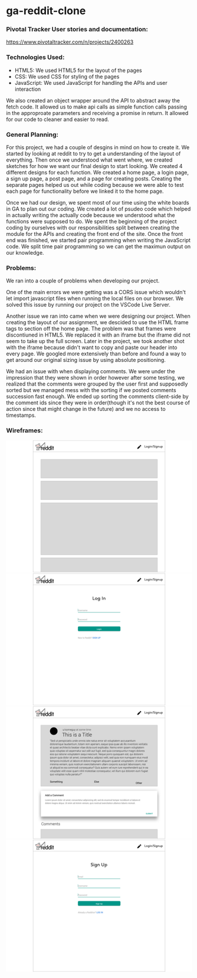 # ga-reddit-clone

### Pivotal Tracker User stories and documentation:
https://www.pivotaltracker.com/n/projects/2400263 

### Technologies Used:
- HTML5: We used HTML5 for the layout of the pages
- CSS: We used CSS for styling of the pages
- JavaScript: We used JavaScript for handling the APIs and user interaction

We also created an object wrapper around the API to abstract away the fetch code. It allowed us to make api calls as simple function calls passing in the approproate parameters and receiving a promise in return. It allowed for our code to cleaner and easier to read.

### General Planning:
For this project, we had a couple of desgins in mind on how to create it. We started by looking at reddit to try to get a understanding of the layout of everything. Then once we understood what went where, we created sketches for how we want our final design to start looking. We created 4 different designs for each function. We created a home page, a login page, a sign up page, a post page, and a page for creating posts. Creating the separate pages helped us out while coding because we were able to test each page for functionality before we linked it to the home page. 

Once we had our design, we spent most of our time using the white boards in GA to plan out our coding. We created a lot of psudeo code which helped in actually writing the actually code because we understood what the functions were supposed to do. We spent the beginning of the project coding by ourselves with our responsibilities split between creating the module for the APIs and creating the front end of the site. Once the front end was finished, we started pair programming when writing the JavaScript code. We split time pair programming so we can get the maximun output on our knowledge. 

### Problems:
We ran into a couple of problems when developing our project. 

One of the main errors we were getting was a CORS issue which wouldn't let import javascript files when running the local files on our browser. We solved this issue by running our project on the VSCode Live Server. 

Another issue we ran into came when we were designing our project. When creating the layout of our assignment, we descided to use the HTML frame tags to section off the home page. The problem was that frames were discontiuned in HTML5. We replaced it with an iframe but the iframe did not seem to take up the full screen. Later in the project, we took another shot with the iframe because didn't want to copy and paste our header into every page. We googled more extensively than before and found a way to get around our original sizing issue by using absolute positioning.

We had an issue with when displaying comments. We were under the impression that they were shown in order however after some testing, we realized that the comments were grouped by the user first and supposedly sorted but we managed mess with the sorting if we posted comments succession fast enough. We ended up sorting the comments client-side by the comment ids since they were in order(though it's not the best course of action since that might change in the future) and we no access to timestamps.

### Wireframes:

![Home page sketch](https://github.com/magfurulabeer/ga-reddit-clone/blob/master/mockups/Homepage%20-%20Not%20Logged%20In.png)
![Login page sketch](https://github.com/magfurulabeer/ga-reddit-clone/blob/master/mockups/Login.png)
![Post Page sketch](https://github.com/magfurulabeer/ga-reddit-clone/blob/master/mockups/Post%20Page.png)
![Sign up page sketch](https://github.com/magfurulabeer/ga-reddit-clone/blob/master/mockups/Signup.png)

